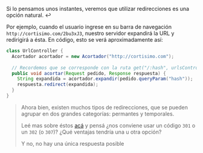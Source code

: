 Si lo pensamos unos instantes, veremos que utilizar redirecciones es una opción natural. :leftwards_arrow_with_hook: 

Por ejemplo, cuando el usuario ingrese en su barra de navegación `http://cortisimo.com/2bu3xJ3`, nuestro servidor expandirá la URL y redirigirá a ésta. En código, esto se verá aproximadamente así: 

```java
class UrlController {
  Acortador acortador = new Acortador("http://cortisimo.com");
  
  // Recordemos que se corresponde con la ruta get("/:hash", urlsController::expandir);
  public void acortar(Request pedido, Response respuesta) {
    String expandida = acortador.expandir(pedido.queryParam("hash"));
    respuesta.redirect(expandida);
  }
}
```

> Ahora bien, existen muchos tipos de redirecciones, que se pueden agrupar en dos grandes categorías: permantes y temporales. 
> 
> Leé mas sobre éstos [acá](https://en.wikipedia.org/wiki/URL_redirection#HTTP_status_codes_3xx) y pensá ¿nos conviene usar un código `301` o un `302` (o `307`)? ¿Qué ventajas tendría una u otra opción?
> 
> Y no, no hay una única respuesta posible 



